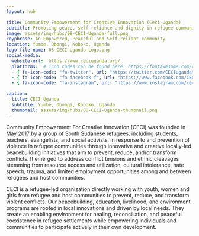 ```yaml
---
layout: hub

title: Community Empowerment for Creative Innovation (Ceci-Uganda)
subtitle: Promoting peace, self-reliance and dignity in refugee communities in Northern Uganda since 2017
image: assets/img/hubs/08-CECI-Uganda-full.png
keyphrase: An Empowered, Peaceful and Self-reliant community
location: Yumbe, Obongi, Koboko, Uganda
logo-file-name: 08-CECI-Uganda-Logo.png
social-media:
  website-url:  https://www.ceciuganda.org/
  platforms:  # icon codes can be found here: https://fontawesome.com/v5/search?o=r&m=free
  - { fa-icon-code: "fa-twitter", url: "https://twitter.com/CECIuganda" }
  - { fa-icon-code: "fa-facebook-f", url: "https://www.facebook.com/CECIuganda/" }
  - { fa-icon-code: "fa-instagram", url: "https://www.instagram.com/ceciuganda/	" }

caption:
  title: CECI Uganda
  subtitle: Yumbe, Obongi, Koboko, Uganda
  thumbnail: assets/img/hubs/08-CECI-Uganda-thumbnail.png
---
```


Community Empowerment For Creative Innovation (CECI) was founded in May 2017 by a group of South Sudanese refugees, including students, teachers, evangelists, and social activists, in response to and prevention of violence in refugee communities through innovative and creative locally-led peacebuilding initiatives that aim to prevent, reduce, and/or transform conflicts. It emerged to address conflict tensions and ethnic cleavages stemming from resource access and utilization, cultural intolerance, hate speech, trauma, and limited employment opportunities among and between refugees and host communities. 

CECI is a refugee-led organization directly working with youth, women and girls from refugee and host communities to prevent, reduce, and transform violent conflicts. Our peacebuilding, education, livelihood, and environment programs are rooted in local innovations and driven by local needs. They create an enabling environment for healing, reconciliation, and peaceful coexistence in refugee settlements while empowering individuals and communities to participate actively in their own development.